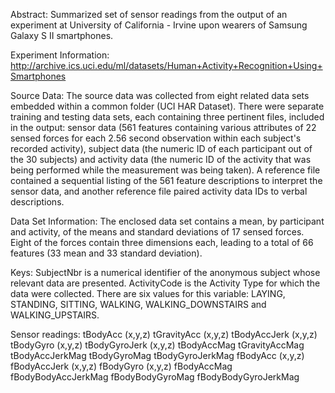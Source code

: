 Abstract: Summarized set of sensor readings from the output of an experiment at University of California - Irvine upon wearers of Samsung Galaxy S II smartphones.

Experiment Information:
http://archive.ics.uci.edu/ml/datasets/Human+Activity+Recognition+Using+Smartphones

Source Data:
The source data was collected from eight related data sets embedded within a common folder (UCI HAR Dataset). 
There were separate training and testing data sets, each containing three pertinent files, included in the output: 
sensor data (561 features containing various attributes of 22 sensed forces for each 2.56 second observation 
within each subject's recorded activity), subject data (the numeric ID of each participant out of the 30 subjects) 
and activity data (the numeric ID of the activity that was being performed while the measurement was being taken). 
A reference file contained a sequential listing of the 561 feature descriptions to interpret the sensor data, 
and another reference file paired activity data IDs to verbal descriptions.

 
Data Set Information:
The enclosed data set contains a mean, by participant and activity, of the means and standard deviations of 17 
sensed forces. Eight of the forces contain three dimensions each, leading to a total of 66 features (33 mean and 
33 standard deviation).

Keys:
SubjectNbr is a numerical identifier of the anonymous subject whose relevant data are presented.
ActivityCode is the Activity Type for which the data were collected. There are six values for this variable: 
LAYING, STANDING, SITTING, WALKING, WALKING_DOWNSTAIRS and WALKING_UPSTAIRS. 

Sensor readings:
tBodyAcc (x,y,z)
tGravityAcc (x,y,z)
tBodyAccJerk (x,y,z)
tBodyGyro (x,y,z)
tBodyGyroJerk (x,y,z)
tBodyAccMag
tGravityAccMag
tBodyAccJerkMag
tBodyGyroMag
tBodyGyroJerkMag
fBodyAcc (x,y,z)
fBodyAccJerk (x,y,z)
fBodyGyro (x,y,z)
fBodyAccMag
fBodyBodyAccJerkMag
fBodyBodyGyroMag
fBodyBodyGyroJerkMag

